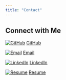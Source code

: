 ```yaml
---
title: "Contact"
---
```


## Connect with Me

[![GitHub](./src/image1.png)](https://github.com/mounikapadala11) [GitHub](https://github.com/mounikapadala11)

[![Email](/images/image1.png)](mailto:mpadala@ucsd.edu) [Email](mailto:mpadala@ucsd.edu)

[![LinkedIn](/images/image1.png)](https://www.linkedin.com/in/mounika-padala-ucsd/) [LinkedIn](https://www.linkedin.com/in/mounika-padala-ucsd/)

[![Resume](/images/image1.png)](https://drive.google.com/file/d/1tE5Sqnjr0KMEQmY49SfuXRK0_Q4mz7-a/view?usp=sharing) [Resume](https://drive.google.com/file/d/1tE5Sqnjr0KMEQmY49SfuXRK0_Q4mz7-a/view?usp=sharing)
